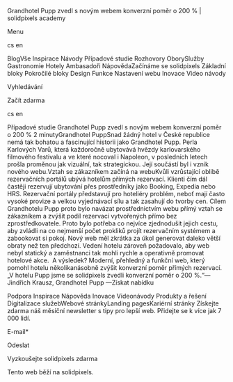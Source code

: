 <p>Grandhotel Pupp zvedl s novým webem konverzní poměr o 200 % | solidpixels academy</p>
<p>Menu</p>
<p>cs en</p>
<p>BlogVše Inspirace Návody Případové studie Rozhovory OborySlužby Gastronomie Hotely Ambasadoři NápovědaZačínáme se solidpixels Základní bloky Pokročilé bloky Design Funkce Nastavení webu Inovace Video návody</p>
<p>Vyhledávání</p>
<p>Začít zdarma</p>
<p>cs en</p>
<p>Případové studie
Grandhotel Pupp zvedl s novým webem konverzní poměr o 200 %
2 minutyGrandhotel PuppSnad žádný hotel v České republice nemá tak bohatou a fascinující historii jako Grandhotel Pupp. Perla Karlových Varů, která každoročně ubytovává hvězdy karlovarského filmového festivalu a ve které nocoval i Napoleon, v posledních letech prošla proměnou jak vizuální, tak strategickou. Její součástí byl i vznik nového webu.Vztah se zákazníkem začíná na webuKvůli vzrůstající oblibě rezervačních portálů ubývá hotelům přímých rezervací. Klienti čím dál častěji rezervují ubytování přes prostředníky jako Booking, Expedia nebo HRS. Rezervační portály představují pro hoteliéry problém, neboť mají často vysoké provize a velkou vyjednávací sílu a tak zasahují do tvorby cen. Cílem Grandhotelu Pupp proto bylo navázat prostřednictvím webu přímý vztah se zákazníkem a zvýšit podíl rezervací vytvořených přímo bez zprostředkovatele. Proto bylo potřeba co nejvíce zjednodušit jejich cestu, aby zvládli na co nejmenší počet prokliků projít rezervačním systémem a zabookovat si pokoj. Nový web měl zkrátka za úkol generovat daleko větší obraty než ten předchozí. Vedení hotelu zároveň požadovalo, aby web nebyl statický a zaměstnanci tak mohli rychle a operativně promovat hotelové akce.  A výsledek? Moderní, přehledný a funkční web, který pomohl hotelu několikanásobně zvýšit konverzní poměr přímých rezervací.„V hotelu Pupp jsme se solidpixels zvedli konverzní poměr o 200 %.“— Jindřich Krausz, Grandhotel Pupp —Získat nabídku</p>
<p>Podpora
 Inspirace
Nápověda
Inovace
Videonávody
 Produkty a řešení
 Digitalizace služebWebové stránkyLanding pagesKariérní stránky Získejte zdarma náš měsíční newsletter s tipy pro lepší web. Přidejte se k více jak 7 000 lidí.</p>
<p>E-mail*</p>
<p>Odeslat</p>
<p>Vyzkoušejte solidpixels zdarma</p>
<p>Tento web běží na solidpixels.</p>